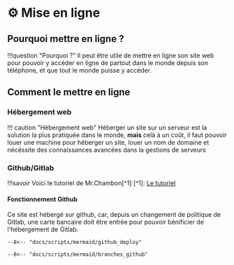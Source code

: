 # ⚙️ Mise en ligne

## Pourquoi mettre en ligne ?

!!!question "Pourquoi ?"
    Il peut être utile de mettre en ligne son site web pour pouvoir y accéder en ligne de partout dans le monde depuis son téléphone, et que tout le monde puisse y accéder.

## Comment le mettre en ligne

### Hébergement web

!!! caution "Hébergement web"
    Héberger un site sur un serveur est la solution la plus pratiquée dans le monde, **mais** celà à un coût, il faut pouvoir louer une machine pour héberger un site, louer un nom de domaine et nécéssite des connaissances avancées dans la gestions de serveurs

### Github/Gitlab

!!!savoir 
    Voici le tutoriel de Mr.Chambon[^1]
    [^1]: [Le tutoriel](https://ens-fr.gitlab.io/mkdocs/gitlab-mkdocs/)

#### Fonctionnement Github

Ce site est hébergé sur github, car, depuis un changement de politique de Gitlab, une carte bancaire doit être entrée pour pouvoir bénificier de l'hébergement de Gitlab.


```mermaid
--8<-- "docs/scripts/mermaid/github_deploy"
```
```mermaid
--8<-- "docs/scripts/mermaid/branches_github"
```